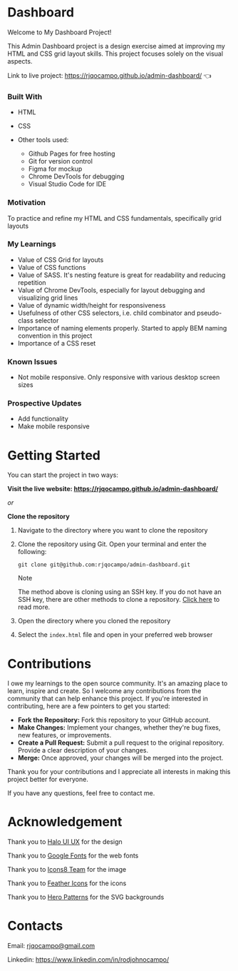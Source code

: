 # Dashboard

Welcome to My Dashboard Project!

This Admin Dashboard project is a design exercise aimed at improving my HTML and CSS grid layout skills. This project focuses solely on the visual aspects.

Link to live project: https://rjqocampo.github.io/admin-dashboard/ :point_left:

### Built With
* HTML
* CSS
* Other tools used:
  
  * Github Pages for free hosting
  * Git for version control
  * Figma for mockup
  * Chrome DevTools for debugging
  * Visual Studio Code for IDE

### Motivation
To practice and refine my HTML and CSS fundamentals, specifically grid layouts

### My Learnings
* Value of CSS Grid for layouts
* Value of CSS functions
* Value of SASS. It's nesting feature is great for readability and reducing repetition
* Value of Chrome DevTools, especially for layout debugging and visualizing grid lines
* Value of dynamic width/height for responsiveness
* Usefulness of other CSS selectors, i.e. child combinator and pseudo-class selector
* Importance of naming elements properly. Started to apply BEM naming convention in this project
* Importance of a CSS reset

### Known Issues
* Not mobile responsive. Only responsive with various desktop screen sizes

### Prospective Updates
* Add functionality
* Make mobile responsive

# Getting Started
You can start the project in two ways:

**Visit the live website: https://rjqocampo.github.io/admin-dashboard/**
  
_or_

**Clone the repository**

  1. Navigate to the directory where you want to clone the repository
  2. Clone the repository using Git. Open your terminal and enter the following:

      ```
     git clone git@github.com:rjqocampo/admin-dashboard.git
      ```
      > [!NOTE]  
      > The method above is cloning using an SSH key. If you do not have an SSH key, there are other methods to clone a repository. [Click here](https://docs.github.com/en/repositories/creating-and-managing-repositories/cloning-a-repository) to read more.

  4. Open the directory where you cloned the repository
  5. Select the `index.html` file and open in your preferred web browser

# Contributions

I owe my learnings to the open source community. It's an amazing place to learn, inspire and create.  So I welcome any contributions from the community that can help enhance this project. If you're interested in contributing, here are a few pointers to get you started:

* **Fork the Repository:** Fork this repository to your GitHub account.
* **Make Changes:** Implement your changes, whether they're bug fixes, new features, or improvements.
* **Create a Pull Request:** Submit a pull request to the original repository. Provide a clear description of your changes.
* **Merge:** Once approved, your changes will be merged into the project.

Thank you for your contributions and I appreciate all interests in making this project better for everyone. 

If you have any questions, feel free to contact me.

# Acknowledgement

Thank you to [Halo UI UX](https://dribbble.com/shots/20920711-Wise-Admin-Dashboard-Analytics-UX) for the design

Thank you to [Google Fonts](https://fonts.google.com/) for the web fonts

Thank you to [Icons8 Team](https://unsplash.com/photos/3ItLsIWweFQ) for the image

Thank you to [Feather Icons](https://feathericons.com/) for the icons

Thank you to [Hero Patterns](http://www.heropatterns.com/) for the SVG backgrounds

# Contacts

Email: rjqocampo@gmail.com

Linkedin: https://www.linkedin.com/in/rodjohnocampo/
